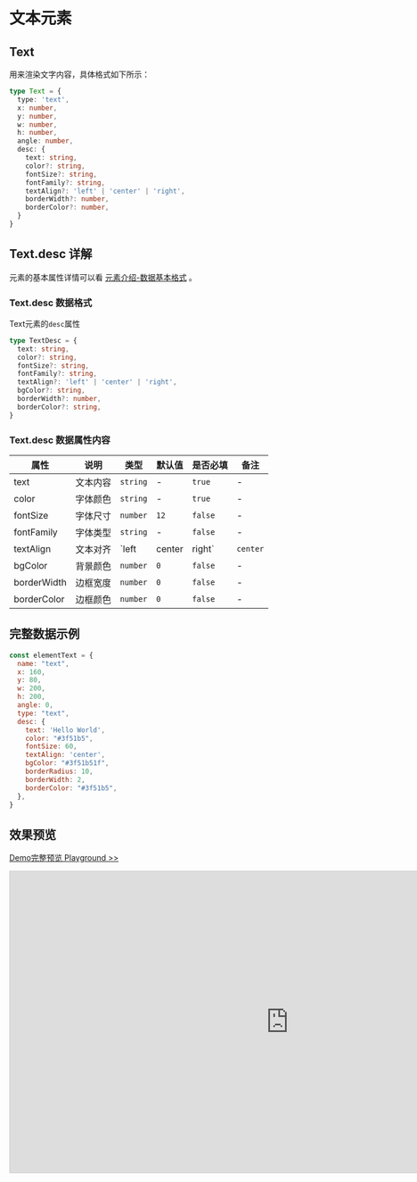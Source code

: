 # 文本元素

## Text

用来渲染文字内容，具体格式如下所示：

```ts
type Text = {
  type: 'text',
  x: number,
  y: number,
  w: number,
  h: number,
  angle: number,
  desc: {
    text: string,
    color?: string,
    fontSize?: string,
    fontFamily?: string,
    textAlign?: 'left' | 'center' | 'right',
    borderWidth?: number,
    borderColor?: number,
  }
}
```

## Text.desc 详解

元素的基本属性详情可以看 [元素介绍-数据基本格式](./info.md#数据基本格式) 。

### Text.desc 数据格式

Text元素的`desc`属性

```ts
type TextDesc = {
  text: string,
  color?: string,
  fontSize?: string,
  fontFamily?: string,
  textAlign?: 'left' | 'center' | 'right',
  bgColor?: string,
  borderWidth?: number,
  borderColor?: string,
}
```

### Text.desc 数据属性内容


|属性|说明|类型|默认值|是否必填|备注|
|--|--|--|--|--|--|
| text | 文本内容 |`string`| - | `true` | - |
| color | 字体颜色 |`string`| - | `true` | - |
| fontSize | 字体尺寸 |`number`| `12` | `false` | - |
| fontFamily | 字体类型 |`string`| - | `false` | - |
| textAlign | 文本对齐 |`left | center | right`| `center` | `false` | - |
| bgColor | 背景颜色 |`number`| `0` | `false` | - |
| borderWidth | 边框宽度 |`number`| `0` | `false` | - |
| borderColor | 边框颜色 |`number`| `0` | `false` | - |


## 完整数据示例

```js
const elementText = {
  name: "text",
  x: 160,
  y: 80,
  w: 200,
  h: 200,
  angle: 0,
  type: "text",
  desc: {
    text: 'Hello World',
    color: "#3f51b5",
    fontSize: 60,
    textAlign: 'center',
    bgColor: "#3f51b51f",
    borderRadius: 10,
    borderWidth: 2,
    borderColor: "#3f51b5",
  },
}
```


## 效果预览

[Demo完整预览 Playground >>](https://idrawjs.github.io/playground/?demo=elem-text)

<iframe 
    src="https://idrawjs.github.io/playground/?demo=elem-text&header=false&sider=false&default-editor-split=37" 
    width="1000" height="540" frameborder="no" border="0"
    style="border: 1px solid #cecece; margin: 0px auto;"
  ></iframe>